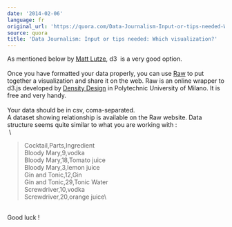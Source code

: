 ```yaml
---
date: '2014-02-06'
language: fr
original_url: 'https://quora.com/Data-Journalism-Input-or-tips-needed-Which-visualization/answer/Clément-Renaud'
source: quora
title: 'Data Journalism: Input or tips needed: Which visualization?'
---
```


As mentioned below by [Matt Lutze](http://quora.com/profile/Matt-Lutze),
d3  is a very good option.\
\
Once you have formatted your data properly, you can use
[Raw](http://raw.densitydesign.org/) to put together a visualization and
share it on the web. Raw is an online wrapper to d3.js developed by
[Density Design](http://www.densitydesign.org/) in Polytechnic
University of Milano. It is free and very handy.\
\
Your data should be in csv, coma-separated.\
A dataset showing relationship is available on the Raw website. Data
structure seems quite similar to what you are working with :\
 \

> Cocktail,Parts,Ingredient\
> Bloody Mary,9,vodka\
> Bloody Mary,18,Tomato juice\
> Bloody Mary,3,lemon juice\
> Gin and Tonic,12,Gin\
> Gin and Tonic,29,Tonic Water\
> Screwdriver,10,vodka\
> Screwdriver,20,orange juice\

\
Good luck !
